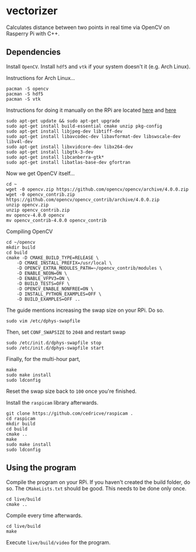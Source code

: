 # vectorizer
Calculates distance between two points in real time via OpenCV on Rasperry Pi with C++.

## Dependencies
Install `OpenCV`. Install `hdf5` and `vtk` if your system doesn't it (e.g. Arch Linux).

Instructions for Arch Linux...
```
pacman -S opencv
pacman -S hdf5
pacman -S vtk
```

Instructions for doing it manually on the RPi are located [here](https://www.pyimagesearch.com/2018/09/26/install-opencv-4-on-your-raspberry-pi/) and 
[here](https://docs.opencv.org/4.1.0/d7/d9f/tutorial_linux_install.html)
```
sudo apt-get update && sudo apt-get upgrade
sudo apt-get install build-essential cmake unzip pkg-config
sudo apt-get install libjpeg-dev libtiff-dev
sudo apt-get install libavcodec-dev libavformat-dev libswscale-dev libv4l-dev
sudo apt-get install libxvidcore-dev libx264-dev
sudo apt-get install libgtk-3-dev
sudo apt-get install libcanberra-gtk*
sudo apt-get install libatlas-base-dev gfortran
```
Now we get OpenCV itself...
```
cd ~
wget -0 opencv.zip https://github.com/opencv/opencv/archive/4.0.0.zip
wget -0 opencv_contrib.zip https://github.com/opencv/opencv_contrib/archive/4.0.0.zip
unzip opencv.zip
unzip opencv_contrib.zip
mv opencv-4.0.0 opencv
mv opencv_contrib-4.0.0 opencv_contrib
```
Compiling OpenCV
```
cd ~/opencv
mkdir build
cd build
cmake -D CMAKE_BUILD_TYPE=RELEASE \
    -D CMAKE_INSTALL_PREFIX=/usr/local \
    -D OPENCV_EXTRA_MODULES_PATH=~/opencv_contrib/modules \
    -D ENABLE_NEON=ON \
    -D ENABLE_VFPV3=ON \
    -D BUILD_TESTS=OFF \
    -D OPENCV_ENABLE_NONFREE=ON \
    -D INSTALL_PYTHON_EXAMPLES=OFF \
    -D BUILD_EXAMPLES=OFF ..
```
The guide mentions increasing the swap size on your RPi. Do so.

```
sudo vim /etc/dphys-swapfile
```

Then, set `CONF_SWAPSIZE` to `2048` and restart swap
```
sudo /etc/init.d/dphys-swapfile stop
sudo /etc/init.d/dphys-swapfile start
```
Finally, for the multi-hour part,
```
make
sudo make install
sudo ldconfig
```
Reset the swap size back to `100` once you're finished.


Install the `raspicam` library afterwards.
```
git clone https://github.com/cedricve/raspicam .
cd raspicam
mkdir build
cd build
cmake ..
make
sudo make install
sudo ldconfig
```

## Using the program
Compile the program on your RPi. If you haven't created the build folder, do so. The `CMakeLists.txt` 
should be good. This needs to be done only once.
```
cd live/build
cmake ..
```
Compile every time afterwards.
```
cd live/build
make
```
Execute `live/build/video` for the program.
